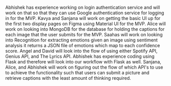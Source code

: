 Abhishek has experience working on login authentication service and will work on that so that they can use Google authentication service for logging in for the MVP. 
Kavya and Sanjana will work on getting the basic UI up for the first two display pages on Figma using Material UI for the MVP. 
Alice will work on looking into MongoDB for the database for holding the captions for each image that the user submits for the MVP. 
Saahas will work on looking into Recognition for extracting emotions given an image using sentiment analysis it returns a JSON file of emotions which map to each confidence score. 
Angel and David will look into the flow of using either Spotify API, Genius API, and The Lyrics API. 
Abhishek has experience coding using Flask and therefore will look into our workflow with Flask as well. 
Sanjana, Alice, and Abhishek will work on figuring out the flow of which API's to use to achieve the functionality such that users can submit a picture and retrieve captions with the least amount of thinking required.
